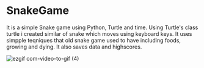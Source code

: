 # SnakeGame
It is a simple Snake game using Python, Turtle and time. Using Turtle's class turtle i created similar of snake which moves using keyboard keys.
It uses simpple teqniques that old snake game used to have including foods, growing and dying. It also saves data and highscores.

![ezgif com-video-to-gif (4)](https://github.com/Gurieli/SnakeGame/assets/129636972/c0df0641-243c-4f29-8aae-ea4b096f41d0)

